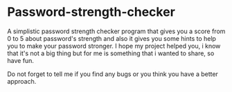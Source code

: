 # Password-strength-checker
A simplistic password strength checker program that gives you a score from 0 to 5 about password's strength and also it gives you some hints to help you to make your password stronger.
I hope my project helped you, i know that it's not a big thing but for me is something that i wanted to share, so have fun.

Do not forget to tell me if you find any bugs or you think you have a better approach.
